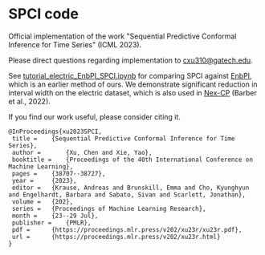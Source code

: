 # SPCI code
 Official implementation of the work "Sequential Predictive Conformal Inference for Time Series" (ICML 2023). 
 
 Please direct questions regarding implementation to cxu310@gatech.edu.
 
 See [tutorial_electric_EnbPI_SPCI.ipynb](https://github.com/hamrel-cxu/SPCI-code/blob/main/tutorial_electric_EnbPI_SPCI.ipynb) for comparing SPCI against [EnbPI](https://ieeexplore.ieee.org/abstract/document/10121511), which is an earlier method of ours. We demonstrate significant reduction in interval width on the electric dataset, which is also used in [Nex-CP](https://arxiv.org/abs/2202.13415) (Barber et al., 2022).
 
 If you find our work useful, please consider citing it.
 ```
@InProceedings{xu2023SPCI,
  title = 	 {Sequential Predictive Conformal Inference for Time Series},
  author =       {Xu, Chen and Xie, Yao},
  booktitle = 	 {Proceedings of the 40th International Conference on Machine Learning},
  pages = 	 {38707--38727},
  year = 	 {2023},
  editor = 	 {Krause, Andreas and Brunskill, Emma and Cho, Kyunghyun and Engelhardt, Barbara and Sabato, Sivan and Scarlett, Jonathan},
  volume = 	 {202},
  series = 	 {Proceedings of Machine Learning Research},
  month = 	 {23--29 Jul},
  publisher =    {PMLR},
  pdf = 	 {https://proceedings.mlr.press/v202/xu23r/xu23r.pdf},
  url = 	 {https://proceedings.mlr.press/v202/xu23r.html}
}
 ```
